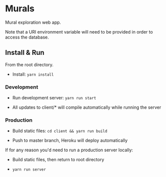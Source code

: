 # Murals

Mural exploration web app.

Note that a URI environment variable will need to be provided in order to access the database.

## Install & Run

From the root directory.

* Install: `yarn install`

### Development

* Run development server: `yarn run start`

* All updates to client/* will compile automatically while running the server

### Production

* Build static files: `cd client && yarn run build`

* Push to master branch, Heroku will deploy automatically

If for any reason you'd need to run a production server locally:

* Build static files, then return to root directory

* `yarn run server`
